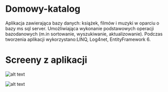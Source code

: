 # Domowy-katalog
Aplikacja zawierająca bazy danych: książek, filmów i muzyki w oparciu o bazy ms sql server. Umożliwiająca wykonanie podstawowych operacji bazodanowych (m.in sortowanie, wyszukiwanie, aktualizowanie).
Podczas tworzenia aplikacji wykorzystano:LINQ, Log4net, EntityFramework 6.

# Screeny z aplikacji
![alt text](https://i.imgur.com/enC47SB.png)

![alt text](https://i.imgur.com/QaIhiat.png)

